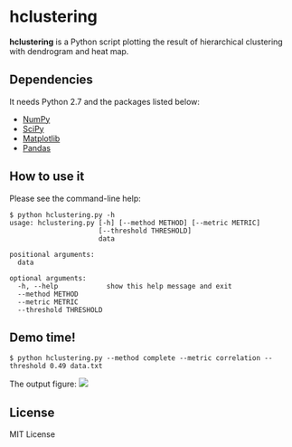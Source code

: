 # hclustering
**hclustering** is a Python script plotting the result of hierarchical
clustering with dendrogram and heat map.

## Dependencies
It needs Python 2.7 and the packages listed below:
- [NumPy](http://www.numpy.org/)
- [SciPy](http://www.scipy.org/)
- [Matplotlib](http://matplotlib.org/)
- [Pandas](http://pandas.pydata.org/)

## How to use it
Please see the command-line help:

    $ python hclustering.py -h
    usage: hclustering.py [-h] [--method METHOD] [--metric METRIC]
                          [--threshold THRESHOLD]
                          data

    positional arguments:
      data

    optional arguments:
      -h, --help            show this help message and exit
      --method METHOD
      --metric METRIC
      --threshold THRESHOLD

## Demo time!

    $ python hclustering.py --method complete --metric correlation --threshold 0.49 data.txt

The output figure:
![](https://raw.githubusercontent.com/wwliao/hclustering/master/data_complete_correlation_hcluster.png)

## License
MIT License
